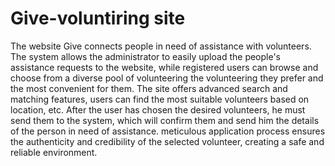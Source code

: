# Give-voluntiring site
The website Give connects people in need of assistance with volunteers.
The system allows the administrator to easily upload the people's assistance requests to the website, while registered users can browse and choose from a diverse pool of volunteering the volunteering they prefer and the most convenient for them.
The site offers advanced search and matching features, users can find the most suitable volunteers based on location, etc.
After the user has chosen the desired volunteers, he must send them to the system, which will confirm them and send him the details of the person in need of assistance.
meticulous application process ensures the authenticity and credibility of the selected volunteer, creating a safe and reliable environment.
